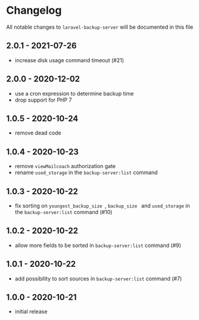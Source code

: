 # Changelog

All notable changes to `laravel-backup-server` will be documented in this file

## 2.0.1 - 2021-07-26

- increase disk usage command timeout (#21)

## 2.0.0 - 2020-12-02

- use a cron expression to determine backup time
- drop support for PHP 7

## 1.0.5 - 2020-10-24

- remove dead code

## 1.0.4 - 2020-10-23

- remove `viewMailcoach` authorization gate
- rename `used_storage` in the `backup-server:list` command

## 1.0.3 - 2020-10-22

- fix sorting on `youngest_backup_size `, `backup_size ` and `used_storage` in the `backup-server:list` command (#10)

## 1.0.2 - 2020-10-22

- allow more fields to be sorted in `backup-server:list` command (#9)

## 1.0.1 - 2020-10-22

- add possibility to sort sources in `backup-server:list` command (#7)

## 1.0.0 - 2020-10-21

- initial release
